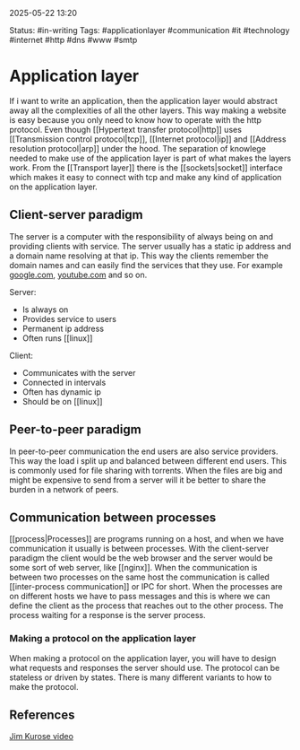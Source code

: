 2025-05-22 13:20

Status: #in-writing 
Tags: #applicationlayer #communication #it #technology #internet #http #dns #www #smtp 

# Application layer

If i want to write an application, then the application layer would abstract away all the complexities of all the other layers. This way making a website is easy because you only need to know how to operate with the http protocol. Even though [[Hypertext transfer protocol|http]] uses [[Transmission control protocol|tcp]], [[Internet protocol|ip]] and [[Address resolution protocol|arp]] under the hood. The separation of knowlege needed to make use of the application layer is part of what makes the layers work. From the [[Transport layer]] there is the [[sockets|socket]] interface which makes it easy to connect with tcp and make any kind of application on the application layer.

## Client-server paradigm
 The server is a computer with the responsibility of always being on and providing clients with service. The server usually has a static ip address and a domain name resolving at that ip. This way the clients remember the domain names and can easily find the services that they use. For example [google.com](https://google.com), [youtube.com](https://youtube.com) and so on.

Server:
- Is always on 
- Provides service to users
- Permanent ip address
- Often runs [[linux]]

Client:
- Communicates with the server 
- Connected in intervals 
- Often has dynamic ip
- Should be on [[linux]]

## Peer-to-peer paradigm
In peer-to-peer communication the end users are also service providers. This way the load i split up and balanced between different end users. This is commonly used for file sharing with torrents. When the files are big and might be expensive to send from a server will it be better to share the burden in a network of peers. 

## Communication between processes

[[process|Processes]] are programs running on a host, and when we have communication it usually is between processes. With the client-server paradigm the client would be the web browser and the server would be some sort of web server, like [[nginx]]. 
When the communication is between two processes on the same host the communication is called [[inter-process communication]] or IPC for short. When the processes are on different hosts we have to pass messages and this is where we can define the client as the process that reaches out to the other process. The process waiting for a response is the server process. 


### Making a protocol on the application layer
When making a protocol on the application layer, you will have to design what requests and responses the server should use. The protocol can be stateless or driven by states. There is many different variants to how to make the protocol.


## References
[Jim Kurose video](https://www.youtube.com/watch?v=abeupgK5z48&list=PL1ya5dD_M8uX-BLUF1FEvUNsYWQL5_l0O&index=10)